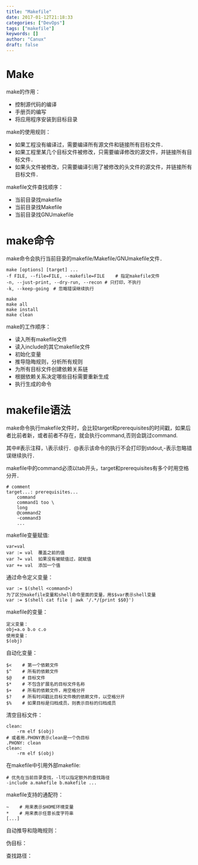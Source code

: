 ```yaml
---
title: "Makefile"
date: 2017-01-12T21:18:33
categories: ["DevOps"]
tags: ["makefile"]
keywords: []
author: "Canux"
draft: false
---
```


# Make

make的作用：
* 控制源代码的编译
* 手册页的编写
* 将应用程序安装到目标目录

make的使用规则：
* 如果工程没有编译过，需要编译所有源文件和链接所有目标文件．
* 如果工程里某几个目标文件被修改，只需要编译修改的源文件，并链接所有目标文件．
* 如果头文件被修改，只需要编译引用了被修改的头文件的源文件，并链接所有目标文件．

makefile文件查找顺序：
* 当前目录找makefile
* 当前目录找Makefile
* 当前目录找GNUmakefile

# make命令

make命令会执行当前目录的makefile/Makefile/GNUmakefile文件．

    make [options] [target] ...
    -f FILE, --file=FILE, --makefile=FILE    # 指定makefile文件
    -n, --just-print, --dry-run, --recon # 只打印，不执行
    -k, --keep-going　# 忽略错误继续执行

    make
    make all
    make install
    make clean

make的工作顺序：
* 读入所有makefile文件
* 读入include的其它makefile文件
* 初始化变量
* 推导隐晦规则，分析所有规则
* 为所有目标文件创建依赖关系链
* 根据依赖关系决定哪些目标需要重新生成
* 执行生成的命令

# makefile语法

make命令执行makefile文件时，会比较target和prerequisites的时间戳，如果后者比前者新，或者前者不存在，就会执行command,否则会跳过command.

其中#表示注释，\表示续行．@表示该命令的执行不会打印到stdout,-表示忽略错误继续执行．

makefile中的command必须以tab开头，target和prerequisites有多个时用空格分开．

    # comment
    target...: prerequisites...
        command
        command1 too \
        long
        @command2
        -command3
        ...

makefile变量赋值:

    var=val
    var := val  覆盖之前的值
    var ?= val  如果没有被赋值过，就赋值
    var += val  添加一个值

通过命令定义变量：

    var := $(shell <command>)
    为了区分makefile变量和shell命令里面的变量，用$$var表示shell变量
    var := $(shell cat file | awk '/.*/{print $$0}')

makefile的变量：

    定义变量：
    obj=a.o b.o c.o
    使用变量：
    $(obj)

自动化变量：

    $<    # 第一个依赖文件
    $^    # 所有的依赖文件
    $@    # 目标文件
    $*    # 不包含扩展名的目标文件名称
    $+    # 所有的依赖文件，用空格分开
    $?    # 所有时间戳比目标文件晚的依赖文件，以空格分开
    $%    # 如果目标是归档成员，则表示目标的归档成员

清空目标文件：

    clean:
        -rm elf $(obj)
    # 或者用.PHONY表示clean是一个伪目标
    .PHONY: clean
    clean:
        -rm elf $(obj)

在makefile中引用外部makefile:

    # 优先在当前目录查找，-l可以指定额外的查找路径
    -include a.makefile b.makefile ...

makefile支持的通配符：

    ~    # 用来表示$HOME环境变量
    *    # 用来表示任意长度字符串
    [...]

自动推导和隐晦规则：

伪目标：

查找路径：
